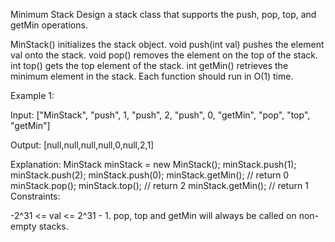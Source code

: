 Minimum Stack
Design a stack class that supports the push, pop, top, and getMin operations.

MinStack() initializes the stack object.
void push(int val) pushes the element val onto the stack.
void pop() removes the element on the top of the stack.
int top() gets the top element of the stack.
int getMin() retrieves the minimum element in the stack.
Each function should run in 
O(1) time.

Example 1:

Input: ["MinStack", "push", 1, "push", 2, "push", 0, "getMin", "pop", "top", "getMin"]

Output: [null,null,null,null,0,null,2,1]

Explanation:
MinStack minStack = new MinStack();
minStack.push(1);
minStack.push(2);
minStack.push(0);
minStack.getMin(); // return 0
minStack.pop();
minStack.top();    // return 2
minStack.getMin(); // return 1
Constraints:

-2^31 <= val <= 2^31 - 1.
pop, top and getMin will always be called on non-empty stacks.
